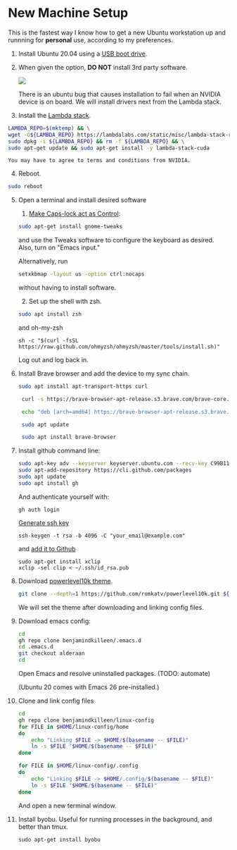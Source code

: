 # New Machine Setup

This is the fastest way I know how to get a new Ubuntu workstation up and runnning for **personal**
use, according to my preferences.

1. Install Ubuntu 20.04 using a [USB boot drive](https://ubuntu.com/tutorials/create-a-usb-stick-on-ubuntu#1-overview).
2. When given the option, **DO NOT** install 3rd party software. 

    ![](https://ubuntucommunity.s3.dualstack.us-east-2.amazonaws.com/original/2X/3/32da76fd45eb5300065df0491ec85a0ab3e6e380.png)

    There is an ubuntu bug that causes installation to fail when an NVIDIA device is on board. We will install drivers next from the Lambda stack.

3. Install the [Lambda stack](https://lambdalabs.com/lambda-stack-deep-learning-software).
```bash
LAMBDA_REPO=$(mktemp) && \
wget -O${LAMBDA_REPO} https://lambdalabs.com/static/misc/lambda-stack-repo.deb && \
sudo dpkg -i ${LAMBDA_REPO} && rm -f ${LAMBDA_REPO} && \
sudo apt-get update && sudo apt-get install -y lambda-stack-cuda
```
    You may have to agree to terms and conditions from NVIDIA.

4. Reboot.
```bash
sudo reboot
```

5. Open a terminal and install desired software
   1. [Make Caps-lock act as Control](https://askubuntu.com/questions/33774/how-do-i-remap-the-caps-lock-and-ctrl-keys):
   ```bash
   sudo apt-get install gnome-tweaks
   ```
   and use the Tweaks software to configure the keyboard as desired. Also, turn on "Emacs input."
   
   Alternatively, run
   ```bash
   setxkbmap -layout us -option ctrl:nocaps
   ```
   without having to install software.
   
   2. Set up the shell with zsh.
   ```bash
   sudo apt install zsh
   ```
   and oh-my-zsh
   ```
   sh -c "$(curl -fsSL https://raw.github.com/ohmyzsh/ohmyzsh/master/tools/install.sh)"
   ```
   Log out and log back in.
   
8. Install Brave browser and add the device to my sync chain.
   ```bash
   sudo apt install apt-transport-https curl

    curl -s https://brave-browser-apt-release.s3.brave.com/brave-core.asc | sudo apt-key --keyring /etc/apt/trusted.gpg.d/brave-browser-release.gpg add -

    echo "deb [arch=amd64] https://brave-browser-apt-release.s3.brave.com/ stable main" | sudo tee /etc/apt/sources.list.d/brave-browser-release.list

    sudo apt update

    sudo apt install brave-browser
   ```

3. Install github command line:
   ```bash 
   sudo apt-key adv --keyserver keyserver.ubuntu.com --recv-key C99B11DEB97541F0
   sudo apt-add-repository https://cli.github.com/packages
   sudo apt update
   sudo apt install gh
   ```
   And authenticate yourself with:
   ```
   gh auth login
   ```
   
   [Generate ssh key](https://docs.github.com/en/free-pro-team@latest/github/authenticating-to-github/generating-a-new-ssh-key-and-adding-it-to-the-ssh-agent)
   ```
   ssh-keygen -t rsa -b 4096 -C "your_email@example.com"
   ```
   and [add it to Github](https://docs.github.com/en/free-pro-team@latest/github/authenticating-to-github/adding-a-new-ssh-key-to-your-github-account) 
   ```
   sudo apt-get install xclip
   xclip -sel clip < ~/.ssh/id_rsa.pub
   ```
   
      
4. Download [powerlevel10k theme](https://github.com/romkatv/powerlevel10k). 
   ```bash
   git clone --depth=1 https://github.com/romkatv/powerlevel10k.git ${ZSH_CUSTOM:-$HOME/.oh-my-zsh/custom}/themes/powerlevel10k
   ```
   We will set the theme after downloading and linking config files.
      

6. Download emacs config:
   ```bash
   cd
   gh repo clone benjamindkilleen/.emacs.d
   cd .emacs.d
   git checkout alderaan
   cd
   ```
   
   Open Emacs and resolve uninstalled packages. (TODO: automate)
   
   (Ubuntu 20 comes with Emacs 26 pre-installed.)


7. Clone and link config files
   ```bash
   cd
   gh repo clone benjamindkilleen/linux-config
   for FILE in $HOME/linux-config/home
   do
       echo "Linking $FILE -> $HOME/$(basename -- $FILE)"
       ln -s $FILE "$HOME/$(basename -- $FILE)"
   done
   
   for FILE in $HOME/linux-config/.config
   do
       echo "Linking $FILE -> $HOME/.config/$(basename -- $FILE)"
       ln -s $FILE "$HOME/$(basename -- $FILE)"
   done
   ```
    
    And open a new terminal window.
    
8. Install byobu. Useful for running processes in the background, and better than tmux.
   ```
   sudo apt-get install byobu
   ```
